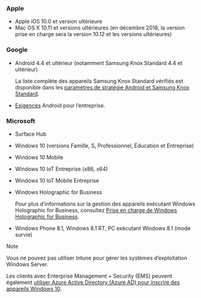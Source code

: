 

### <a name="apple"></a>Apple
- Apple iOS 10.0 et version ultérieure
- Mac OS X 10.11 et versions ultérieures (en décembre 2018, la version prise en charge sera la version 10.12 et les versions ultérieures)

### <a name="google"></a>Google
- Android 4.4 et ultérieur (notamment Samsung Knox Standard 4.4 et ultérieur)

  La liste complète des appareils Samsung Knox Standard vérifiés est disponible dans les [paramètres de stratégie Android et Samsung Knox Standard](/intune/supported-devices-browsers#supported-samsung-knox-standard-devices).


- [Exigences](https://support.google.com/work/android/answer/6174145?hl=en) Android pour l’entreprise.

### <a name="microsoft"></a>Microsoft

- Surface Hub
- Windows 10 (versions Famille, S, Professionnel, Éducation et Entreprise)
- Windows 10 Mobile
- Windows 10 IoT Entreprise (x86, x64)
- Windows 10 IoT Mobile Entreprise
- Windows Holographic for Business

  Pour plus d’informations sur la gestion des appareils exécutant Windows Holographic for Business, consultez [Prise en charge de Windows Holographic for Business](../windows-holographic-for-business.md).

- Windows Phone 8.1, Windows 8.1 RT, PC exécutant Windows 8.1 (mode survie)

> [!NOTE]
> Vous ne pouvez pas utiliser Intune pour gérer les systèmes d’exploitation Windows Server.

Les clients avec Enterprise Management + Security (EMS) peuvent également [utiliser Azure Active Directory (Azure AD) pour inscrire des appareils Windows 10](/intune-classic/deploy-use/set-up-windows-device-management-with-microsoft-intune#azure-active-directory-enrollment).


